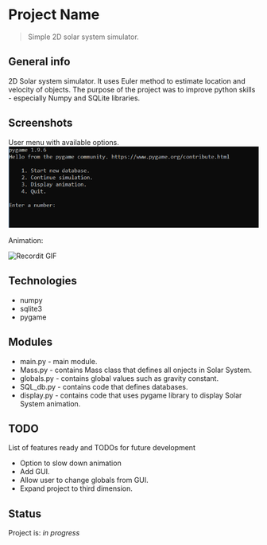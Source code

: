 # Project Name
> Simple 2D solar system simulator.

## General info
2D Solar system simulator. It uses Euler method to estimate location and velocity of objects. The purpose of the project was to improve python skills - especially Numpy and SQLite libraries.

## Screenshots
User menu with available options.
![Menu](./img/menu.png)

Animation:

![Recordit GIF](http://g.recordit.co/j77SYFvqbO.gif)

## Technologies
* numpy
* sqlite3
* pygame

## Modules
* main.py - main module.
* Mass.py - contains Mass class that defines all onjects in Solar System.
* globals.py - contains global values such as gravity constant.
* SQL_db.py - contains code that defines databases.
* display.py - contains code that uses pygame library to display Solar System animation.


## TODO
List of features ready and TODOs for future development
* Option to slow down animation
* Add GUI.
* Allow user to change globals from  GUI.
* Expand project to third dimension.


## Status
Project is: _in progress_